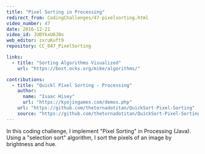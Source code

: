 ```yaml
---
title: "Pixel Sorting in Processing"
redirect_from: CodingChallenges/47-pixelsorting.html
video_number: 47
date: 2016-12-21
video_id: JUDYkxU6J0o
web_editor: zxruKuft9
repository: CC_047_PixelSorting

links:
  - title: "Sorting Algorithms Visualized"
    url: "https://bost.ocks.org/mike/algorithms/"

contributions:
  - title: "Quickl Pixel Sorting - Processing"
    author:
      name: "Isaac Hisey"
      url: "https://kyojingames.com/demos.php"
    url: "https://github.com/thetornadotitan/QuickSort-Pixel-Sorting"
    source: "https://github.com/thetornadotitan/QuickSort-Pixel-Sorting"
---
```


In this coding challenge, I implement "Pixel Sorting" in Processing (Java). Using a "selection sort" algorithm, I sort the pixels of an image by brightness and hue.
